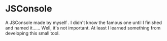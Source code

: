 # JSConsole
A JSConsole made by myself . I didn't know the famous one until I finished and named it……
Well, it's not important. At least I learned something from developing this small tool.
